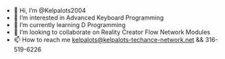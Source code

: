 - 👋 Hi, I’m @Kelpalots2004
- 👀 I’m interested in Advanced Keyboard Programming
- 🌱 I’m currently learning D Programming
- 💞️ I’m looking to collaborate on Reality Creator Flow Network Modules 
- 📫 How to reach me kelpalots@kelpalots-techance-network.net && 316-519-6226

<!---
Kelpalots2004/Kelpalots2004 is a ✨ special ✨ repository because its `README.md` (this file) appears on your GitHub profile.
You can click the Preview link to take a look at your changes.
--->
